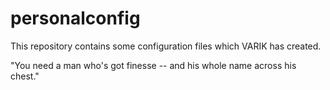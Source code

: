 # personalconfig
This repository contains some configuration files which VARIK has created.

"You need a man who's got finesse -- and his whole name across his chest."
